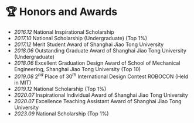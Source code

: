 # &#x1F3C6; Honors and Awards
- *2016.12*  National Inspirational Scholarship
- *2017.10*  National Scholarship (Undergraduate) (Top 1%)
- *2017.12*  Merit Student Award of Shanghai Jiao Tong University 
- *2018.06*  Outstanding Graduate Award of Shanghai Jiao Tong University (Undergraduate) 
- *2018.06*  Excellent Graduation Design Award of School of Mechanical Engineering, Shanghai Jiao Tong University (Top 10) 
- *2019.08*  $2^{nd}$ Place of ${30}^{th}$ International Design Contest ROBOCON (Held in MIT)
- *2019.12*  National Scholarship (Top 1%)
- *2020.07*  Inspirational Individual Award of Shanghai Jiao Tong University 
- *2020.07*  Excellence Teaching Assistant Award of Shanghai Jiao Tong University 
- *2023.09*  National Scholarship (Top 1%)
